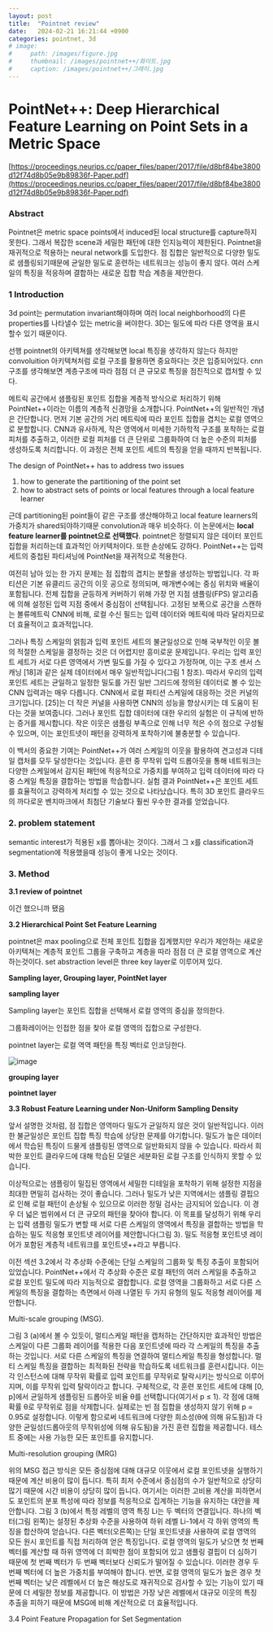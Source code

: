 ```yaml
---
layout: post
title:  "Pointnet review"
date:   2024-02-21 16:21:44 +0900
categories: pointnet, 3d 
# image:
#     path: /images/figure.jpg
#     thumbnail: /images/pointnet++/화이트.jpg
#     caption: /images/pointnet++/그레이.jpg
---
```

# PointNet++: Deep Hierarchical Feature Learning on Point Sets in a Metric Space

[https://proceedings.neurips.cc/paper_files/paper/2017/file/d8bf84be3800d12f74d8b05e9b89836f-Paper.pdf](https://proceedings.neurips.cc/paper_files/paper/2017/file/d8bf84be3800d12f74d8b05e9b89836f-Paper.pdf)

### Abstract

Pointnet은 metric space points에서 induced된 local structure를 capture하지 못한다. 그래서 복잡한 scene과 세밀한 패턴에 대한 인지능력이 제한된다. Pointnet을 재귀적으로 적용하는 neural network를 도입한다. 점 집합은 일반적으로 다양한 밀도로 샘플링되기때문에 균일한 밀도로 훈련하는 네트워크는 성능이 좋지 않다. 여러 스케일의 특징을 적응하며 결합하는 새로운 집합 학습 계층을 제안한다. 

### 1 Introduction

3d point는 permutation invariant해야하며 여러 local neighborhood의 다른 properties를 나타낼수 있는 metric을 써야한다. 3D는 밀도에 따라 다른 영역을 표시할수 있기 때문이다.

선행 pointnet의 아키텍쳐를 생각해보면 local 특징을 생각하지 않는다 하지만 convoluition 아키텍쳐처럼 로컬 구조를 활용하면 중요하다는 것은 입증되어있다. cnn 구조를 생각해보면 계층구조에 따라 점점 더 큰 규모로 특징을 점진적으로 캡처할 수 있다. 

메트릭 공간에서 샘플링된 포인트 집합을 계층적 방식으로 처리하기 위해 PointNet++이라는 이름의 계층적 신경망을 소개합니다. PointNet++의 일반적인 개념은 간단합니다. 먼저 기본 공간의 거리 메트릭에 따라 포인트 집합을 겹치는 로컬 영역으로 분할합니다. CNN과 유사하게, 작은 영역에서 미세한 기하학적 구조를 포착하는 로컬 피처를 추출하고, 이러한 로컬 피처를 더 큰 단위로 그룹화하여 더 높은 수준의 피처를 생성하도록 처리합니다. 이 과정은 전체 포인트 세트의 특징을 얻을 때까지 반복됩니다.

The design of PointNet++ has to address two issues

1. how to generate the partitioning of the point set
2. how to abstract sets of points or local features through a local feature learner

근데 partitioning된 point들이 같은 구조를 생산해야하고 local feature learners의 가중치가 shared되야하기때문 convolution과 매우 비슷하다. 이 논문에서는 **local feature learner를 pointnet으로 선택했다**. pointnet은 정렬되지 않은 데이터 포인트 집합을 처리하는데 효과적인 아키텍처이다. 또한 손상에도 강하다. PointNet++는 입력 세트의 중첩된 파티셔닝에 PointNet을 재귀적으로 적용한다. 

여전히 남아 있는 한 가지 문제는 점 집합의 겹치는 분할을 생성하는 방법입니다. 각 파티션은 기본 유클리드 공간의 이웃 공으로 정의되며, 매개변수에는 중심 위치와 배율이 포함됩니다. 전체 집합을 균등하게 커버하기 위해 가장 먼 지점 샘플링(FPS) 알고리즘에 의해 설정된 입력 지점 중에서 중심점이 선택됩니다. 고정된 보폭으로 공간을 스캔하는 볼류메트릭 CNN에 비해, 로컬 수신 필드는 입력 데이터와 메트릭에 따라 달라지므로 더 효율적이고 효과적입니다.

그러나 특징 스케일의 얽힘과 입력 포인트 세트의 불균일성으로 인해 국부적인 이웃 볼의 적절한 스케일을 결정하는 것은 더 어렵지만 흥미로운 문제입니다. 우리는 입력 포인트 세트가 서로 다른 영역에서 가변 밀도를 가질 수 있다고 가정하며, 이는 구조 센서 스캐닝 [18]과 같은 실제 데이터에서 매우 일반적입니다(그림 1 참조). 따라서 우리의 입력 포인트 세트는 균일하고 일정한 밀도를 가진 일반 그리드에 정의된 데이터로 볼 수 있는 CNN 입력과는 매우 다릅니다. CNN에서 로컬 파티션 스케일에 대응하는 것은 커널의 크기입니다. [25]는 더 작은 커널을 사용하면 CNN의 성능을 향상시키는 데 도움이 된다는 것을 보여줍니다. 그러나 포인트 집합 데이터에 대한 우리의 실험은 이 규칙에 반하는 증거를 제시합니다. 작은 이웃은 샘플링 부족으로 인해 너무 적은 수의 점으로 구성될 수 있으며, 이는 포인트넷이 패턴을 강력하게 포착하기에 불충분할 수 있습니다.

이 백서의 중요한 기여는 PointNet++가 여러 스케일의 이웃을 활용하여 견고성과 디테일 캡처를 모두 달성한다는 것입니다. 훈련 중 무작위 입력 드롭아웃을 통해 네트워크는 다양한 스케일에서 감지된 패턴에 적응적으로 가중치를 부여하고 입력 데이터에 따라 다중 스케일 특징을 결합하는 방법을 학습합니다. 실험 결과 PointNet++은 포인트 세트를 효율적이고 강력하게 처리할 수 있는 것으로 나타났습니다. 특히 3D 포인트 클라우드의 까다로운 벤치마크에서 최첨단 기술보다 훨씬 우수한 결과를 얻었습니다.

### 2. problem statement

semantic interest가 적용된 x를 뽑아내는 것이다. 그래서 그 x를 classification과 segmentation에 적용했을때 성능이 좋게 나오는 것이다.

### 3. Method

**3.1 review of pointnet**

이건 했으니까 됐음

**3.2 Hierarchical Point Set Feature Learning**

pointnet은 max pooling으로 전체 포인트 집합을 집계했지만 우리가 제안하는 새로운 아키텍쳐는 계층적 포인트 그룹을 구축하고 계층을 따라 점점 더 큰 로컬 영역으로 계산하는것이다. set abstraction level은 three key layer로 이루어져 있다. 

**Sampling layer,     Grouping layer,    PointNet  layer**

**sampling layer**

Sampling layer는 포인트 집합을 선택해서 로컬 영역의 중심을 정의한다.

그룹화레이어는 인접한 점을 찾아 로컬 영역의 집합으로 구성한다. 

pointnet layer는 로컬 역역 패턴을 특징 벡터로 인코딩한다. 

![image](https://github.com/passion3659/passion3659.github.io/assets/89252263/5e2bf7a4-9981-47dd-95d8-eca96e0487a0)

**grouping layer**

**pointnet layer**

**3.3 Robust Feature Learning under Non-Uniform Sampling Density**

앞서 설명한 것처럼, 점 집합은 영역마다 밀도가 균일하지 않은 것이 일반적입니다. 이러한 불균일성은 포인트 집합 특징 학습에 상당한 문제를 야기합니다. 밀도가 높은 데이터에서 학습된 특징이 드물게 샘플링된 영역으로 일반화되지 않을 수 있습니다. 따라서 희박한 포인트 클라우드에 대해 학습된 모델은 세분화된 로컬 구조를 인식하지 못할 수 있습니다.

이상적으로는 샘플링이 밀집된 영역에서 세밀한 디테일을 포착하기 위해 설정한 지점을 최대한 면밀히 검사하는 것이 좋습니다. 그러나 밀도가 낮은 지역에서는 샘플링 결핍으로 인해 로컬 패턴이 손상될 수 있으므로 이러한 정밀 검사는 금지되어 있습니다. 이 경우 더 넓은 범위에서 더 큰 규모의 패턴을 찾아야 합니다. 이 목표를 달성하기 위해 우리는 입력 샘플링 밀도가 변할 때 서로 다른 스케일의 영역에서 특징을 결합하는 방법을 학습하는 밀도 적응형 포인트넷 레이어를 제안합니다(그림 3). 밀도 적응형 포인트넷 레이어가 포함된 계층적 네트워크를 포인트넷++라고 부릅니다.

이전 섹션 3.2에서 각 추상화 수준에는 단일 스케일의 그룹화 및 특징 추출이 포함되어 있었습니다. PointNet++에서 각 추상화 수준은 로컬 패턴의 여러 스케일을 추출하고 로컬 포인트 밀도에 따라 지능적으로 결합합니다. 로컬 영역을 그룹화하고 서로 다른 스케일의 특징을 결합하는 측면에서 아래 나열된 두 가지 유형의 밀도 적응형 레이어를 제안합니다.

Multi-scale grouping (MSG).

그림 3 (a)에서 볼 수 있듯이, 멀티스케일 패턴을 캡처하는 간단하지만 효과적인 방법은 스케일이 다른 그룹화 레이어를 적용한 다음 포인트넷에 따라 각 스케일의 특징을 추출하는 것입니다. 서로 다른 스케일의 특징을 연결하여 멀티스케일 특징을 형성합니다. 멀티 스케일 특징을 결합하는 최적화된 전략을 학습하도록 네트워크를 훈련시킵니다. 이는 각 인스턴스에 대해 무작위 확률로 입력 포인트를 무작위로 탈락시키는 방식으로 이루어지며, 이를 무작위 입력 탈락이라고 합니다. 구체적으로, 각 훈련 포인트 세트에 대해 [0, p]에서 균일하게 샘플링된 드롭아웃 비율 θ를 선택합니다(여기서 p ≤ 1). 각 점에 대해 확률 θ로 무작위로 점을 삭제합니다. 실제로는 빈 점 집합을 생성하지 않기 위해 p = 0.95로 설정합니다. 이렇게 함으로써 네트워크에 다양한 희소성(θ에 의해 유도됨)과 다양한 균일성(드롭아웃의 무작위성에 의해 유도됨)을 가진 훈련 집합을 제공합니다. 테스트 중에는 사용 가능한 모든 포인트를 유지합니다.

Multi-resolution grouping (MRG)

위의 MSG 접근 방식은 모든 중심점에 대해 대규모 이웃에서 로컬 포인트넷을 실행하기 때문에 계산 비용이 많이 듭니다. 특히 최저 수준에서 중심점의 수가 일반적으로 상당히 많기 때문에 시간 비용이 상당히 많이 듭니다. 여기서는 이러한 고비용 계산을 피하면서도 포인트의 분포 특성에 따라 정보를 적응적으로 집계하는 기능을 유지하는 대안을 제안합니다. 그림 3 (b)에서 특정 레벨의 영역 특징 Li는 두 벡터의 연결입니다. 하나의 벡터(그림 왼쪽)는 설정된 추상화 수준을 사용하여 하위 레벨 Li-1에서 각 하위 영역의 특징을 합산하여 얻습니다. 다른 벡터(오른쪽)는 단일 포인트넷을 사용하여 로컬 영역의 모든 원시 포인트를 직접 처리하여 얻은 특징입니다. 로컬 영역의 밀도가 낮으면 첫 번째 벡터를 계산할 때 하위 영역에 더 희박한 점이 포함되어 있고 샘플링 결핍이 더 심하기 때문에 첫 번째 벡터가 두 번째 벡터보다 신뢰도가 떨어질 수 있습니다. 이러한 경우 두 번째 벡터에 더 높은 가중치를 부여해야 합니다. 반면, 로컬 영역의 밀도가 높은 경우 첫 번째 벡터는 낮은 레벨에서 더 높은 해상도로 재귀적으로 검사할 수 있는 기능이 있기 때문에 더 세밀한 정보를 제공합니다. 이 방법은 가장 낮은 레벨에서 대규모 이웃의 특징 추출을 피하기 때문에 MSG에 비해 계산적으로 더 효율적입니다.

3.4 Point Feature Propagation for Set Segmentation

[jekyll-docs]: https://jekyllrb.com/docs/home
[jekyll-gh]:   https://github.com/jekyll/jekyll
[jekyll-talk]: https://talk.jekyllrb.com/

